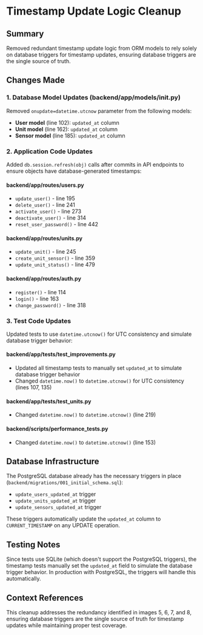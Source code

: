 # Timestamp Update Logic Cleanup

## Summary
Removed redundant timestamp update logic from ORM models to rely solely on database triggers for timestamp updates, ensuring database triggers are the single source of truth.

## Changes Made

### 1. Database Model Updates (backend/app/models/__init__.py)
Removed `onupdate=datetime.utcnow` parameter from the following models:
- **User model** (line 102): `updated_at` column 
- **Unit model** (line 162): `updated_at` column
- **Sensor model** (line 185): `updated_at` column

### 2. Application Code Updates
Added `db.session.refresh(obj)` calls after commits in API endpoints to ensure objects have database-generated timestamps:

#### backend/app/routes/users.py
- `update_user()` - line 195
- `delete_user()` - line 241  
- `activate_user()` - line 273
- `deactivate_user()` - line 314
- `reset_user_password()` - line 442

#### backend/app/routes/units.py
- `update_unit()` - line 245
- `create_unit_sensor()` - line 359
- `update_unit_status()` - line 479

#### backend/app/routes/auth.py
- `register()` - line 114
- `login()` - line 163
- `change_password()` - line 318

### 3. Test Code Updates 
Updated tests to use `datetime.utcnow()` for UTC consistency and simulate database trigger behavior:

#### backend/app/tests/test_improvements.py
- Updated all timestamp tests to manually set `updated_at` to simulate database trigger behavior
- Changed `datetime.now()` to `datetime.utcnow()` for UTC consistency (lines 107, 135)

#### backend/app/tests/test_units.py
- Changed `datetime.now()` to `datetime.utcnow()` (line 219)

#### backend/scripts/performance_tests.py
- Changed `datetime.now()` to `datetime.utcnow()` (line 153)

## Database Infrastructure
The PostgreSQL database already has the necessary triggers in place (`backend/migrations/001_initial_schema.sql`):
- `update_users_updated_at` trigger
- `update_units_updated_at` trigger  
- `update_sensors_updated_at` trigger

These triggers automatically update the `updated_at` column to `CURRENT_TIMESTAMP` on any UPDATE operation.

## Testing Notes
Since tests use SQLite (which doesn't support the PostgreSQL triggers), the timestamp tests manually set the `updated_at` field to simulate the database trigger behavior. In production with PostgreSQL, the triggers will handle this automatically.

## Context References
This cleanup addresses the redundancy identified in images 5, 6, 7, and 8, ensuring database triggers are the single source of truth for timestamp updates while maintaining proper test coverage.